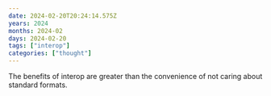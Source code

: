 ```yaml
---
date: 2024-02-20T20:24:14.575Z
years: 2024
months: 2024-02
days: 2024-02-20
tags: ["interop"]
categories: ["thought"]
---
```

The benefits of interop are greater than the convenience of not caring about standard formats.

